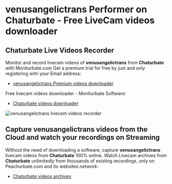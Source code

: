 # venusangelictrans Performer on Chaturbate - Free LiveCam videos downloader

## Chaturbate Live Videos Recorder

Monitor and record livecam videos of **venusangelictrans** from **Chaturbate** with Moniturbate.com
Get a premium trial for free by just and only registering with your Email address:
* [venusangelictrans Premium videos downloader](https://moniturbate.com/request-demo-licence-key.html)

Free livecam videos downloader - Moniturbate Software:
* [Chaturbate videos downloader](https://moniturbate.com/moniturbate-download-software.html)

![venusangelictrans livecam videos recorder](https://peachurnet.com/templates/moniturbate-software.png)


## Capture venusangelictrans videos from the Cloud and watch your recordings on Streaming

Without the need of downloading a software, capture **venusangelictrans** livecam videos from **Chaturbate** 100% online.
Watch Livecam archives from **Chaturbate** unlimitedly from thousands of existing recordings, only on Peachurbate.com and its websites network:
* [Chaturbate videos archives](https://peachurnet.com/)